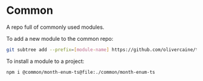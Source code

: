 # Common

A repo full of commonly used modules.

To add a new module to the common repo:

```sh
git subtree add --prefix=[module-name] https://github.com/olivercaine/typescript-library-boilerplate.git modpack/latest -squash
```

To install a module to a project:

```
npm i @common/month-enum-ts@file:./common/month-enum-ts
```